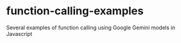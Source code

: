 # function-calling-examples
Several examples of function calling using Google Gemini models in Javascript
